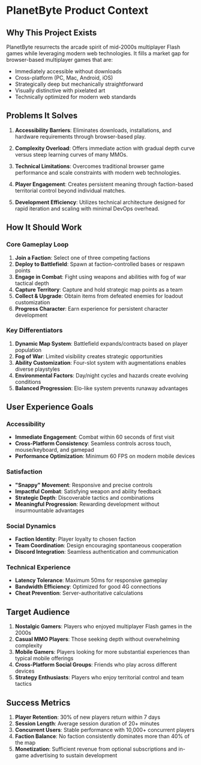 # PlanetByte Product Context

## Why This Project Exists

PlanetByte resurrects the arcade spirit of mid-2000s multiplayer Flash games while leveraging modern web technologies. It fills a market gap for browser-based multiplayer games that are:
- Immediately accessible without downloads
- Cross-platform (PC, Mac, Android, iOS)
- Strategically deep but mechanically straightforward
- Visually distinctive with pixelated art
- Technically optimized for modern web standards

## Problems It Solves

1. **Accessibility Barriers**: Eliminates downloads, installations, and hardware requirements through browser-based play.

2. **Complexity Overload**: Offers immediate action with gradual depth curve versus steep learning curves of many MMOs.

3. **Technical Limitations**: Overcomes traditional browser game performance and scale constraints with modern web technologies.

4. **Player Engagement**: Creates persistent meaning through faction-based territorial control beyond individual matches.

5. **Development Efficiency**: Utilizes technical architecture designed for rapid iteration and scaling with minimal DevOps overhead.

## How It Should Work

### Core Gameplay Loop
1. **Join a Faction**: Select one of three competing factions
2. **Deploy to Battlefield**: Spawn at faction-controlled bases or respawn points
3. **Engage in Combat**: Fight using weapons and abilities with fog of war tactical depth
4. **Capture Territory**: Capture and hold strategic map points as a team
5. **Collect & Upgrade**: Obtain items from defeated enemies for loadout customization
6. **Progress Character**: Earn experience for persistent character development

### Key Differentiators
1. **Dynamic Map System**: Battlefield expands/contracts based on player population
2. **Fog of War**: Limited visibility creates strategic opportunities
3. **Ability Customization**: Four-slot system with augmentations enables diverse playstyles
4. **Environmental Factors**: Day/night cycles and hazards create evolving conditions
5. **Balanced Progression**: Elo-like system prevents runaway advantages

## User Experience Goals

### Accessibility
- **Immediate Engagement**: Combat within 60 seconds of first visit
- **Cross-Platform Consistency**: Seamless controls across touch, mouse/keyboard, and gamepad
- **Performance Optimization**: Minimum 60 FPS on modern mobile devices

### Satisfaction
- **"Snappy" Movement**: Responsive and precise controls
- **Impactful Combat**: Satisfying weapon and ability feedback
- **Strategic Depth**: Discoverable tactics and combinations
- **Meaningful Progression**: Rewarding development without insurmountable advantages

### Social Dynamics
- **Faction Identity**: Player loyalty to chosen faction
- **Team Coordination**: Design encouraging spontaneous cooperation
- **Discord Integration**: Seamless authentication and communication

### Technical Experience
- **Latency Tolerance**: Maximum 50ms for responsive gameplay
- **Bandwidth Efficiency**: Optimized for good 4G connections
- **Cheat Prevention**: Server-authoritative calculations

## Target Audience

1. **Nostalgic Gamers**: Players who enjoyed multiplayer Flash games in the 2000s
2. **Casual MMO Players**: Those seeking depth without overwhelming complexity
3. **Mobile Gamers**: Players looking for more substantial experiences than typical mobile offerings
4. **Cross-Platform Social Groups**: Friends who play across different devices
5. **Strategy Enthusiasts**: Players who enjoy territorial control and team tactics

## Success Metrics

1. **Player Retention**: 30% of new players return within 7 days
2. **Session Length**: Average session duration of 20+ minutes
3. **Concurrent Users**: Stable performance with 10,000+ concurrent players
4. **Faction Balance**: No faction consistently dominates more than 40% of the map
5. **Monetization**: Sufficient revenue from optional subscriptions and in-game advertising to sustain development